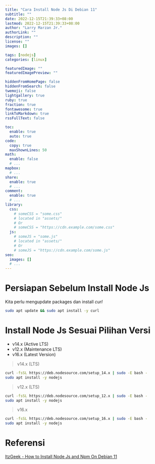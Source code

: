 ```yaml
---
title: "Cara Install Node Js Di Debian 11"
subtitle: ""
date: 2022-12-15T21:39:33+08:00
lastmod: 2022-12-15T21:39:33+08:00
author: "Larry Marzan Jr."
authorLink: ""
description: ""
license: ""
images: []

tags: [nodejs]
categories: [linux]

featuredImage: ""
featuredImagePreview: ""

hiddenFromHomePage: false
hiddenFromSearch: false
twemoji: false
lightgallery: true
ruby: true
fraction: true
fontawesome: true
linkToMarkdown: true
rssFullText: false

toc:
  enable: true
  auto: true
code:
  copy: true
  maxShownLines: 50
math:
  enable: false
  # ...
mapbox:
  # ...
share:
  enable: true
  # ...
comment:
  enable: true
  # ...
library:
  css:
    # someCSS = "some.css"
    # located in "assets/"
    # Or
    # someCSS = "https://cdn.example.com/some.css"
  js:
    # someJS = "some.js"
    # located in "assets/"
    # Or
    # someJS = "https://cdn.example.com/some.js"
seo:
  images: []
  # ...
---
```


# Persiapan Sebelum Install Node Js
Kita perlu mengupdate packages dan install _curl_
```bash
sudo apt update && sudo apt install -y curl
```

# Install Node Js Sesuai Pilihan Versi

- v14.x (Active LTS)
- v12.x (Maintenance LTS)
- v16.x (Latest Version)

> v14.x (LTS)
```bash
curl -fsSL https://deb.nodesource.com/setup_14.x | sudo -E bash -
sudo apt install -y nodejs
```

> v12.x (LTS)
```bash
curl -fsSL https://deb.nodesource.com/setup_12.x | sudo -E bash -
sudo apt install -y nodejs
```

> v16.x
```bash
curl -fsSL https://deb.nodesource.com/setup_16.x | sudo -E bash -
sudo apt install -y nodejs
```

# Referensi
[ItzGeek - How to Install Node Js and Npm On Debian 11](https://www.itzgeek.com/how-tos/linux/debian/how-to-install-node-js-and-npm-on-debian-11.html)
